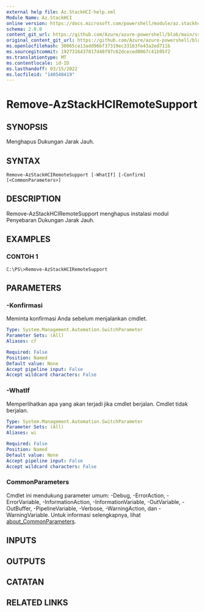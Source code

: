 ```yaml
---
external help file: Az.StackHCI-help.xml
Module Name: Az.StackHCI
online version: https://docs.microsoft.com/powershell/module/az.stackhci/remove-azstackhciremotesupport
schema: 2.0.0
content_git_url: https://github.com/Azure/azure-powershell/blob/main/src/StackHCI/help/Remove-AzStackHCIRemoteSupport.md
original_content_git_url: https://github.com/Azure/azure-powershell/blob/main/src/StackHCI/help/Remove-AzStackHCIRemoteSupport.md
ms.openlocfilehash: 30065ce13add96bf37319ec33163fe43a2ed711b
ms.sourcegitcommit: 1927316437817d48f97c62dceced0067c41b95f2
ms.translationtype: MT
ms.contentlocale: id-ID
ms.lasthandoff: 03/15/2022
ms.locfileid: "140548419"
---
```

# Remove-AzStackHCIRemoteSupport

## SYNOPSIS
Menghapus Dukungan Jarak Jauh.

## SYNTAX

```
Remove-AzStackHCIRemoteSupport [-WhatIf] [-Confirm] [<CommonParameters>]
```

## DESCRIPTION
Remove-AzStackHCIRemoteSupport menghapus instalasi modul Penyebaran Dukungan Jarak Jauh.

## EXAMPLES

### CONTOH 1
```poweshell
C:\PS\>Remove-AzStackHCIRemoteSupport
```

## PARAMETERS

### -Konfirmasi
Meminta konfirmasi Anda sebelum menjalankan cmdlet.

```yaml
Type: System.Management.Automation.SwitchParameter
Parameter Sets: (All)
Aliases: cf

Required: False
Position: Named
Default value: None
Accept pipeline input: False
Accept wildcard characters: False
```

### -WhatIf
Memperlihatkan apa yang akan terjadi jika cmdlet berjalan. Cmdlet tidak berjalan.

```yaml
Type: System.Management.Automation.SwitchParameter
Parameter Sets: (All)
Aliases: wi

Required: False
Position: Named
Default value: None
Accept pipeline input: False
Accept wildcard characters: False
```

### CommonParameters
Cmdlet ini mendukung parameter umum: -Debug, -ErrorAction, -ErrorVariable, -InformationAction, -InformationVariable, -OutVariable, -OutBuffer, -PipelineVariable, -Verbose, -WarningAction, dan -WarningVariable. Untuk informasi selengkapnya, lihat [about_CommonParameters](http://go.microsoft.com/fwlink/?LinkID=113216).

## INPUTS

## OUTPUTS

## CATATAN

## RELATED LINKS
